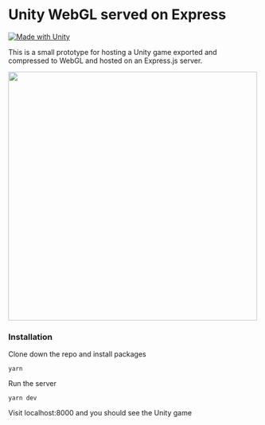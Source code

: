 # Unity WebGL served on Express

[![Made with Unity](https://img.shields.io/badge/Made%20with-Unity-57b9d3.svg?style=flat-square&logo=unity)](https://unity3d.com)

This is a small prototype for hosting a Unity game exported and compressed to WebGL and hosted on an Express.js server.

<img src="https://github.com/chanonroy/unity-webgl-express/blob/main/public/screenshot.png" width="500" />

### Installation

Clone down the repo and install packages

```
yarn
```

Run the server

```
yarn dev
```

Visit localhost:8000 and you should see the Unity game

